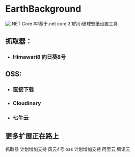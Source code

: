 # EarthBackground
![.NET Core](https://github.com/LGinC/EarthBackground/workflows/.NET%20Core/badge.svg)
##基于.net core 3.1的小破球壁纸设置工具

## 抓取器：
+ ### Himawari8 向日葵8号

## OSS:
+ ### 直接下载
+ ### Cloudinary
+ ### 七牛云

## 更多扩展正在路上
抓取器 计划增加支持 风云4号
oss  计划增加支持 阿里云 腾讯云

